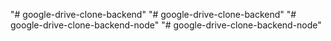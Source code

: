 "# google-drive-clone-backend" 
"# google-drive-clone-backend" 
"# google-drive-clone-backend-node" 
"# google-drive-clone-backend-node" 
